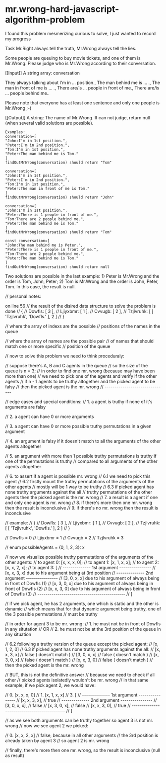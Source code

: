 # mr.wrong-hard-javascript-algorithm-problem

I found this problem mesmerizing curious to solve, I just wanted to record my progress

Task
Mr.Right always tell the truth, Mr.Wrong always tell the lies.

Some people are queuing to buy movie tickets, and one of them is Mr.Wrong. Please judge who is Mr.Wrong according to their conversation.

[[Input]] A string array: conversation

They always talking about I'm in ... position., The man behind me is ... ., The man in front of me is ... ., There are/is ... people in front of me., There are/is ... people behind me..

Please note that everyone has at least one sentence and only one people is Mr.Wrong ;-)

[[Output]] A string: The name of Mr.Wrong. If can not judge, return null (when several valid solutions are possible).

```
Examples:
conversation=[
"John:I'm in 1st position.",
"Peter:I'm in 2nd position.",
"Tom:I'm in 1st position.",
"Peter:The man behind me is Tom."
]
findOutMrWrong(conversation) should return "Tom"

conversation=[
"John:I'm in 1st position.",
"Peter:I'm in 2nd position.",
"Tom:I'm in 1st position.",
"Peter:The man in front of me is Tom."
]
findOutMrWrong(conversation) should return "John"

conversation=[
"John:I'm in 1st position.",
"Peter:There is 1 people in front of me.",
"Tom:There are 2 people behind me.",
"Peter:The man behind me is Tom."
]
findOutMrWrong(conversation) should return "Tom"

const conversation=[
"John:The man behind me is Peter.",
"Peter:There is 1 people in front of me.",
"Tom:There are 2 people behind me.",
"Peter:The man behind me is Tom."
]
findOutMrWrong(conversation) should return null
```

Two solutions are possible in the last example: 1) Peter is Mr.Wrong and the order is Tom, John, Peter; 2) Tom is Mr.Wrong and the order is John, Peter, Tom. In this case, the result is null.

// personal notes:

on line 56
// the result of the disired data structure to solve the problem is done
// {
// Dowfls: [ 3 ],
// Ljiyxbmr: [ 1 ],
// Cvvugb: [ 2 ],
// Tzjlvruhk: [ [ 'Tzjlvruhk', 'Dowfls.' ], 2 ]
// }

// where the array of indexs are the possible
// positions of the names in the queue

// where the array of names are the possible pair
// of names that should match one or more specific
// position of the queue

// now to solve this problem we need to think proceduraly:

// suppose there's A, B and C agents in the queue
// so the size of the queue is n = 3;
// in order to find one mr. wrong (because may have been more than one)
// we need to pick one of the agents and verify if the other agents
// if n - 1 agents to be truthy altogether and the picked agent to be falsy
// then the picked agent is the mr. wrong
// -------------------------------

// edge cases and special conditions:
// 1. a agent is truthy if none of it's arguments are falsy

// 2. a agent can have 0 or more arguments

// 3. a agent can have 0 or more possible truthy permutations in a given argument

// 4. an argument is falsy if it doesn't match to all the arguments of the other agents altogether

// 5. an argument with more then 1 possible truthy permutations is truthy if one of the permutations is truthy
// compared to all arguments of the other agents altogether

// 6. to assert if a agent is possible mr. wrong
// 6.1 we need to pick this agent
// 6.2 firstly mount the truthy permutations of the arguments of the other agents
// mostly will be 1 way to be truthy
// 6.3 if picked agent has none truthy arguments against the all
// truthy permutations of the other agents then the picked agent is the mr. wrong
// 7. a result is a agent if one and only one agent is mr. wrong
// 8. if there's more then one mr. wrong then the result is inconclusive
// 9. if there's no mr. wrong then the result is inconclusive

// example:
// {
// Dowfls: [ 3 ],
// Ljiyxbmr: [ 1 ],
// Cvvugb: [ 2 ],
// Tzjlvruhk: [ [ 'Tzjlvruhk', 'Dowfls.' ], 2 ]
// }

// Dowfls = 0
// Ljiyxbmr = 1
// Cvvugb = 2
// Tzjlvruhk = 3

// enum possibleAgents = {0, 1, 2, 3}: x

// now we visualize possible truthy permutations of the arguments of the other agents:
// to agent 0: [x, x, x, 0];
// to agent 1: [x, 1, x, x];
// to agent 2: [x, x, 2, x];
// to agent 3: [
// -------------- 1st argument ----------------
// [x, x, 3, x] due to his argument being at 3rd position
// -------------- 2nd argument ----------------
// [3, 0, x, x] due to his argument of always being in front of Dowfls (1)
// [x, 3, 0, x] due to his argument of always being in front of Dowfls (2)
// [x, x, 3, 0] due to his argument of always being in front of Dowfls (3)
// --------------------------------------------
// ]

// if we pick agent, he has 2 arguments, one which is static and the other is dynamic
// which means that for that dynamic argument being truthy, one of the 3 possible permutations
// must be truthy

// in order for agent 3 to be mr. wrong:
// 1. he must not be in front of Dowfls in any situtation
// OR
// 2. he must not be at the 3rd position of the queue in any situation

// 6.2 following a truthy version of the queue except the picked agent:
// [x, 1, 2, 0]
// 6.3 if picked agent has none truthy arguments against the all:
// [x, x, 3, x] // false ( doesn't match )
// [3, 0, x, x] // false ( doesn't match )
// [x, 3, 0, x] // false ( doesn't match )
// [x, x, 3, 0] // false ( doesn't match )
// then the picked agent is the mr. wrong

// BUT, this is not the definitive answer
// because we need to check if all other
// picked agents isolatedly wouldn't be mr. wrong
// in that same example, if we pick agent 2, we would have:

// 0. [x, x, x, 0]
// 1. [x, 1, x, x]
// 3. [
// -------------- 1st argument ----------------
// [x, x, 3, x], // true
// -------------- 2nd argument ----------------
// [3, 0, x, x], // false
// [x, 3, 0, x], // false
// [x, x, 3, 0], // true
// --------------------------------------------
// ]

// as we see both arguments can be truthy together so agent 3 is not mr. wrong
// now we see agent 2 we picked:

// 0. [x, x, 2, x] // false, because in all other arguments
// the 3rd position is already taken by agent 3
// so agent 2 is mr. wrong

// finally, there's more then one mr. wrong, so the result is inconclusive (null as result)
